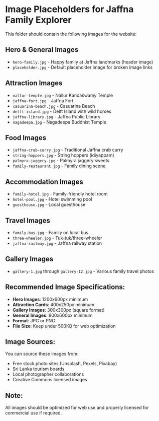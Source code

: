 # Image Placeholders for Jaffna Family Explorer

This folder should contain the following images for the website:

## Hero & General Images
- `hero-family.jpg` - Happy family at Jaffna landmarks (header image)
- `placeholder.jpg` - Default placeholder image for broken image links

## Attraction Images
- `nallur-temple.jpg` - Nallur Kandaswamy Temple
- `jaffna-fort.jpg` - Jaffna Fort
- `casuarina-beach.jpg` - Casuarina Beach
- `delft-island.jpg` - Delft Island with wild horses
- `jaffna-library.jpg` - Jaffna Public Library
- `nagadeepa.jpg` - Nagadeepa Buddhist Temple

## Food Images
- `jaffna-crab-curry.jpg` - Traditional Jaffna crab curry
- `string-hoppers.jpg` - String hoppers (idiyappam)
- `palmyra-jaggery.jpg` - Palmyra jaggery sweets
- `family-restaurant.jpg` - Family dining scene

## Accommodation Images
- `family-hotel.jpg` - Family-friendly hotel room
- `hotel-pool.jpg` - Hotel swimming pool
- `guesthouse.jpg` - Local guesthouse

## Travel Images
- `family-bus.jpg` - Family on local bus
- `three-wheeler.jpg` - Tuk-tuk/three-wheeler
- `jaffna-railway.jpg` - Jaffna railway station

## Gallery Images
- `gallery-1.jpg` through `gallery-12.jpg` - Various family travel photos

## Recommended Image Specifications:
- **Hero Images**: 1200x600px minimum
- **Attraction Cards**: 400x250px minimum  
- **Gallery Images**: 300x300px (square format)
- **General Images**: 800x600px minimum
- **Format**: JPG or PNG
- **File Size**: Keep under 500KB for web optimization

## Image Sources:
You can source these images from:
- Free stock photo sites (Unsplash, Pexels, Pixabay)
- Sri Lanka tourism boards
- Local photographer collaborations
- Creative Commons licensed images

## Note:
All images should be optimized for web use and properly licensed for commercial use if required.

